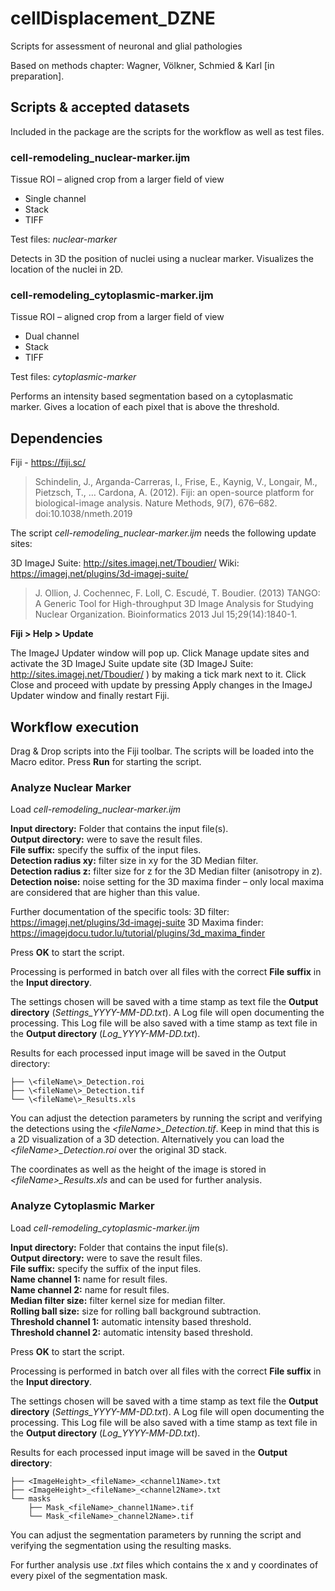 # cellDisplacement_DZNE
Scripts for assessment of neuronal and glial pathologies

Based on methods chapter: Wagner, Völkner, Schmied & Karl [in preparation].

## Scripts & accepted datasets

Included in the package are the scripts for the workflow as well as test files.  


### cell-remodeling_nuclear-marker.ijm 

Tissue ROI – aligned crop from a larger field of view 
<ul>
<li>Single channel</li>  
<li>Stack</li> 
<li>TIFF</li> 
</ul>

Test files: *nuclear-marker*

Detects in 3D the position of nuclei using a nuclear marker. 
Visualizes the location of the nuclei in 2D. 

### cell-remodeling_cytoplasmic-marker.ijm 

Tissue ROI – aligned crop from a larger field of view 
<ul>
<li>Dual channel</li>
<li>Stack</li> 
<li>TIFF</li>
</ul>

Test files: *cytoplasmic-marker*

Performs an intensity based segmentation based on a cytoplasmatic marker. 
Gives a location of each pixel that is above the threshold.

## Dependencies

Fiji - https://fiji.sc/ 

> Schindelin, J., Arganda-Carreras, I., Frise, E., Kaynig, V., Longair, M., Pietzsch, T., … Cardona, A. (2012). Fiji: an open-source platform for biological-image analysis. Nature Methods, 9(7), 676–682. doi:10.1038/nmeth.2019 

The script *cell-remodeling_nuclear-marker.ijm* needs the following update sites: 

3D ImageJ Suite: http://sites.imagej.net/Tboudier/ 
Wiki: https://imagej.net/plugins/3d-imagej-suite/ 

> J. Ollion, J. Cochennec, F. Loll, C. Escudé, T. Boudier. (2013) TANGO: A Generic Tool for High-throughput 3D Image Analysis for Studying Nuclear Organization. Bioinformatics 2013 Jul 15;29(14):1840-1. 

**Fiji > Help > Update** 

The ImageJ Updater window will pop up. Click Manage update sites and activate the 3D ImageJ Suite update site (3D ImageJ Suite: http://sites.imagej.net/Tboudier/ ) by making a tick mark next to it. Click Close and proceed with update by pressing Apply changes in the ImageJ Updater window and finally restart Fiji.  

## Workflow execution

Drag & Drop scripts into the Fiji toolbar. The scripts will be loaded into the Macro editor. 
Press **Run** for starting the script.  

### Analyze Nuclear Marker 

Load *cell-remodeling_nuclear-marker.ijm* 

**Input directory:** Folder that contains the input file(s).  
**Output directory:** were to save the result files.  
**File suffix:** specify the suffix of the input files.  
**Detection radius xy:** filter size in xy for the 3D Median filter.  
**Detection radius z:** filter size for z for the 3D Median filter (anisotropy in z).  
**Detection noise:** noise setting for the 3D maxima finder – only local maxima are considered that are higher than this value.  

Further documentation of the specific tools: 
3D filter: https://imagej.net/plugins/3d-imagej-suite
3D Maxima finder:  https://imagejdocu.tudor.lu/tutorial/plugins/3d_maxima_finder 

Press **OK** to start the script. 

Processing is performed in batch over all files with the correct **File suffix** in the **Input directory**. 

The settings chosen will be saved with a time stamp as text file the **Output directory** (*Settings_YYYY-MM-DD.txt*). A Log file will open documenting the processing. This Log file will be also saved with a time stamp as text file in the **Output directory** (*Log_YYYY-MM-DD.txt*). 

Results for each processed input image will be saved in the Output directory: 
```
├── \<fileName\>_Detection.roi
├── \<fileName\>_Detection.tif
└── \<fileName\>_Results.xls
```
You can adjust the detection parameters by running the script and verifying the detections using the *\<fileName\>_Detection.tif*. Keep in mind that this is a 2D visualization of a 3D detection. Alternatively you can load the *\<fileName\>_Detection.roi* over the original 3D stack. 
  
The coordinates as well as the height of the image is stored in *\<fileName\>_Results.xls* and can be used for further analysis.


### Analyze Cytoplasmic Marker

Load *cell-remodeling_cytoplasmic-marker.ijm* 

**Input directory:** Folder that contains the input file(s).  
**Output directory:** were to save the result files.  
**File suffix:** specify the suffix of the input files.  
**Name channel 1:** name for result files.  
**Name channel 2:** name for result files.  
**Median filter size:** filter kernel size for median filter.  
**Rolling ball size:** size for rolling ball background subtraction.  
**Threshold channel 1:** automatic intensity based threshold.  
**Threshold channel 2:** automatic intensity based threshold.  

Press **OK** to start the script. 

Processing is performed in batch over all files with the correct **File suffix** in the **Input directory**. 

The settings chosen will be saved with a time stamp as text file the **Output directory** (*Settings_YYYY-MM-DD.txt*). A Log file will open documenting the processing. This Log file will be also saved with a time stamp as text file in the **Output directory** (*Log_YYYY-MM-DD.txt*). 

 
Results for each processed input image will be saved in the **Output directory**: 
```
├── <ImageHeight>_<fileName>_<channel1Name>.txt
├── <ImageHeight>_<fileName>_<channel2Name>.txt
└── masks 
    ├── Mask_<fileName>_channel1Name>.tif
    └── Mask_<fileName>_channel2Name>.tif
```
You can adjust the segmentation parameters by running the script and verifying the segmentation using the resulting masks.  

For further analysis use *<ImageHeight>_<fileName>_<channel1Name>.txt* files which contains the x and y coordinates of every pixel of the segmentation mask. 
 
